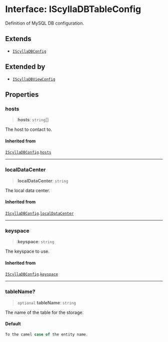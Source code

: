 # Interface: IScyllaDBTableConfig

Definition of MySQL DB configuration.

## Extends

- [`IScyllaDBConfig`](IScyllaDBConfig.md)

## Extended by

- [`IScyllaDBViewConfig`](IScyllaDBViewConfig.md)

## Properties

### hosts

> **hosts**: `string`[]

The host to contact to.

#### Inherited from

[`IScyllaDBConfig`](IScyllaDBConfig.md).[`hosts`](IScyllaDBConfig.md#hosts)

***

### localDataCenter

> **localDataCenter**: `string`

The local data center.

#### Inherited from

[`IScyllaDBConfig`](IScyllaDBConfig.md).[`localDataCenter`](IScyllaDBConfig.md#localdatacenter)

***

### keyspace

> **keyspace**: `string`

The keyspace to use.

#### Inherited from

[`IScyllaDBConfig`](IScyllaDBConfig.md).[`keyspace`](IScyllaDBConfig.md#keyspace)

***

### tableName?

> `optional` **tableName**: `string`

The name of the table for the storage.

#### Default

```ts
To the camel case of the entity name.
```
